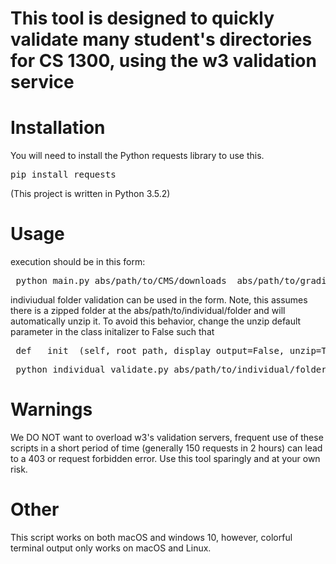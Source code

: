 <h1>This tool is designed to quickly validate many student's directories for CS 1300, using the w3 validation service</h1>

# Installation
<p>
    You will need to install the Python requests library to use this.
    <pre>pip install requests</pre>
    (This project is written in Python 3.5.2)
</p>

# Usage  


<p>
    execution should be in this form:
    <pre> python main.py abs/path/to/CMS/downloads  abs/path/to/grading/template  grading_file_name.ext </pre>
</p>
<p> indiviudual folder validation can be used in the form. Note, this assumes there is a zipped folder at the abs/path/to/individual/folder and will automatically unzip it. To avoid this behavior, change the unzip default parameter in the class initalizer to False such that <pre> def __init__(self, root_path, display_output=False, unzip=True): --> def __init__(self, root_path, display_output=False, unzip=False): </pre>
    <pre> python individual_validate.py abs/path/to/individual/folder </pre>
    
</p>


# Warnings
<p>
    We DO NOT want to overload w3's validation servers, frequent use of these scripts in a short period of time (generally 150 requests in 2 hours) can lead to a 403 or request forbidden error. Use this tool sparingly and at your own risk.

</p>

# Other
<p>
    This script works on both macOS and windows 10, however, colorful terminal output only works on macOS and Linux.
</p>
